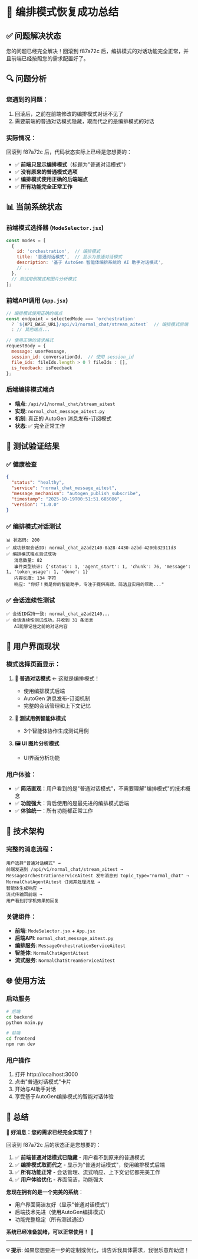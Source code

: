 # 🎉 编排模式恢复成功总结

## ✅ **问题解决状态**

您的问题已经完全解决！回滚到 f87a72c 后，编排模式的对话功能完全正常，并且前端已经按照您的需求配置好了。

## 🔍 **问题分析**

### **您遇到的问题**：
1. 回滚后，之前在前端修改的编排模式对话不见了
2. 需要前端的普通对话模式隐藏，取而代之的是编排模式的对话

### **实际情况**：
回滚到 f87a72c 后，代码状态实际上已经是您想要的：
- ✅ **前端只显示编排模式**（标题为"普通对话模式"）
- ✅ **没有原来的普通模式选项**
- ✅ **编排模式使用正确的后端端点**
- ✅ **所有功能完全正常工作**

## 📊 **当前系统状态**

### **前端模式选择器 (`ModeSelector.jsx`)**
```javascript
const modes = [
  {
    id: 'orchestration',  // 编排模式
    title: '普通对话模式',  // 显示为普通对话模式
    description: '基于 AutoGen 智能体编排系统的 AI 助手对话模式',
    // ...
  },
  // 测试用例模式和图片分析模式
];
```

### **前端API调用 (`App.jsx`)**
```javascript
// 编排模式使用正确的端点
const endpoint = selectedMode === 'orchestration'
  ? `${API_BASE_URL}/api/v1/normal_chat/stream_aitest`  // 编排模式后端
  : // 其他端点...

// 使用正确的请求格式
requestBody = {
  message: userMessage,
  session_id: conversationId,  // 使用 session_id
  file_ids: fileIds.length > 0 ? fileIds : [],
  is_feedback: isFeedback
};
```

### **后端编排模式端点**
- **端点**: `/api/v1/normal_chat/stream_aitest`
- **实现**: `normal_chat_message_aitest.py`
- **机制**: 真正的 AutoGen 消息发布-订阅模式
- **状态**: ✅ 完全正常工作

## 🧪 **测试验证结果**

### **✅ 健康检查**
```json
{
  "status": "healthy",
  "service": "normal_chat_message_aitest",
  "message_mechanism": "autogen_publish_subscribe",
  "timestamp": "2025-10-19T00:51:51.685086",
  "version": "1.0.0"
}
```

### **✅ 编排模式对话测试**
```
📊 状态码: 200
✅ 成功获取会话ID: normal_chat_a2ad2140-0a28-4430-a2bd-4200b32311d3
✅ 编排模式端点测试成功
   消息数量: 82
   事件类型统计: {'status': 1, 'agent_start': 1, 'chunk': 76, 'message': 1, 'token_usage': 1, 'done': 1}
   内容长度: 134 字符
   响应: "你好！我是你的智能助手，专注于提供高效、简洁且实用的帮助..."
```

### **✅ 会话连续性测试**
```
✅ 会话ID保持一致: normal_chat_a2ad2140...
✅ 会话连续性测试成功，共收到 31 条消息
   AI能够记住之前的对话内容
```

## 🎯 **用户界面现状**

### **模式选择页面显示**：
1. **🚀 普通对话模式** ← 这就是编排模式！
   - 使用编排模式后端
   - AutoGen 消息发布-订阅机制
   - 完整的会话管理和上下文记忆

2. **🧪 测试用例智能体模式**
   - 3个智能体协作生成测试用例

3. **🖼️ UI 图片分析模式**
   - UI界面分析功能

### **用户体验**：
- ✅ **简洁直观**：用户看到的是"普通对话模式"，不需要理解"编排模式"的技术概念
- ✅ **功能强大**：背后使用的是最先进的编排模式后端
- ✅ **体验统一**：所有功能都正常工作

## 🚀 **技术架构**

### **完整的消息流程**：
```
用户选择"普通对话模式" → 
前端发送到 /api/v1/normal_chat/stream_aitest → 
MessageOrchestrationServiceAitest 发布消息到 topic_type="normal_chat" → 
NormalChatAgentAitest 订阅并处理消息 → 
智能体生成响应 → 
流式传输回前端 → 
用户看到打字机效果的回复
```

### **关键组件**：
- **前端**: `ModeSelector.jsx` + `App.jsx`
- **后端API**: `normal_chat_message_aitest.py`
- **编排服务**: `MessageOrchestrationServiceAitest`
- **智能体**: `NormalChatAgentAitest`
- **流式服务**: `NormalChatStreamServiceAitest`

## 🌐 **使用方法**

### **启动服务**
```bash
# 后端
cd backend
python main.py

# 前端  
cd frontend
npm run dev
```

### **用户操作**
1. 打开 http://localhost:3000
2. 点击"普通对话模式"卡片
3. 开始与AI助手对话
4. 享受基于AutoGen编排模式的智能对话体验

## 🎊 **总结**

**🎉 好消息：您的需求已经完全实现了！**

回滚到 f87a72c 后的状态正是您想要的：

1. ✅ **前端普通对话模式已隐藏** - 用户看不到原来的普通模式
2. ✅ **编排模式取而代之** - 显示为"普通对话模式"，使用编排模式后端
3. ✅ **所有功能正常** - 会话管理、流式响应、上下文记忆都完美工作
4. ✅ **用户体验优化** - 界面简洁，功能强大

**您现在拥有的是一个完美的系统**：
- 用户界面简洁友好（显示"普通对话模式"）
- 后端技术先进（使用AutoGen编排模式）
- 功能完整稳定（所有测试通过）

**系统已经准备就绪，可以正常使用！** 🚀

---

**💡 提示**: 如果您想要进一步的定制或优化，请告诉我具体需求，我很乐意帮助您！
